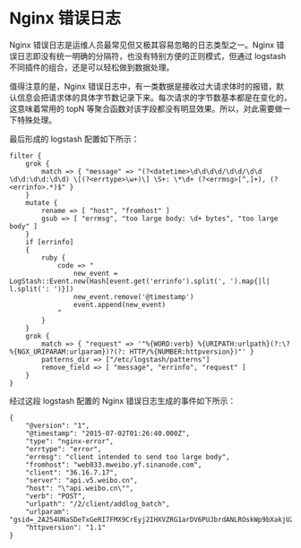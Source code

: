 # Nginx 错误日志

Nginx 错误日志是运维人员最常见但又极其容易忽略的日志类型之一。Nginx 错误日志即没有统一明确的分隔符，也没有特别方便的正则模式，但通过 logstash 不同插件的组合，还是可以轻松做到数据处理。

值得注意的是，Nginx 错误日志中，有一类数据是接收过大请求体时的报错，默认信息会把请求体的具体字节数记录下来。每次请求的字节数基本都是在变化的，这意味着常用的 topN 等聚合函数对该字段都没有明显效果。所以，对此需要做一下特殊处理。

最后形成的 logstash 配置如下所示：

```
filter {
    grok {
        match => { "message" => "(?<datetime>\d\d\d\d/\d\d/\d\d \d\d:\d\d:\d\d) \[(?<errtype>\w+)\] \S+: \*\d+ (?<errmsg>[^,]+), (?<errinfo>.*)$" }
    }
    mutate {
        rename => [ "host", "fromhost" ]
        gsub => [ "errmsg", "too large body: \d+ bytes", "too large body" ]
    }
    if [errinfo]
    {
        ruby {
            code => "
                new_event = LogStash::Event.new(Hash[event.get('errinfo').split(', ').map{|l| l.split(': ')}])
                new_event.remove('@timestamp')
                event.append(new_event)
            "
        }
    }
    grok {
        match => { "request" => '"%{WORD:verb} %{URIPATH:urlpath}(?:\?%{NGX_URIPARAM:urlparam})?(?: HTTP/%{NUMBER:httpversion})"' }
        patterns_dir => ["/etc/logstash/patterns"]
        remove_field => [ "message", "errinfo", "request" ]
    }
}
```

经过这段 logstash 配置的 Nginx 错误日志生成的事件如下所示：

```
{
    "@version": "1",
    "@timestamp": "2015-07-02T01:26:40.000Z",
    "type": "nginx-error",
    "errtype": "error",
    "errmsg": "client intended to send too large body",
    "fromhost": "web033.mweibo.yf.sinanode.com",
    "client": "36.16.7.17",
    "server": "api.v5.weibo.cn",
    "host": "\"api.weibo.cn\"",
    "verb": "POST",
    "urlpath": "/2/client/addlog_batch",
    "urlparam": "gsid=_2A254UNaSDeTxGeRI7FMX9CrEyj2IHXVZRG1arDV6PUJbrdANLROskWp9bXakjUZM5792FW9A5S9EU4jxqQ..&wm=3333_2001&i=0c6f156&b=1&from=1053093010&c=iphone&v_p=21&skin=default&v_f=1&s=8f14e573&lang=zh_CN&ua=iPhone7,1__weibo__5.3.0__iphone__os8.3",
    "httpversion": "1.1"
}
```
